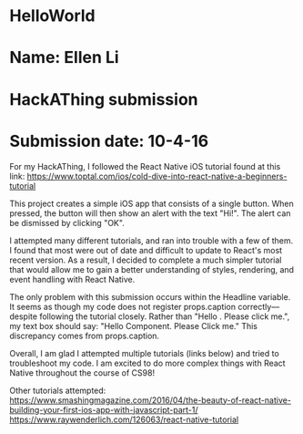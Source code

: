# HelloWorld

# Name: Ellen Li
# HackAThing submission
# Submission date: 10-4-16

For my HackAThing, I followed the React Native iOS tutorial found at this link: 
  https://www.toptal.com/ios/cold-dive-into-react-native-a-beginners-tutorial

This project creates a simple iOS app that consists of a single button. 
When pressed, the button will then show an alert with the text "Hi!". 
The alert can be dismissed by clicking "OK".

I attempted many different tutorials, and ran into trouble with a few of them. 
I found that most were out of date and difficult to update to React's most 
recent version. As a result, I decided to complete a much simpler tutorial that
would allow me to gain a better understanding of styles, rendering, and event handling
with React Native. 

The only problem with this submission occurs within the Headline variable. It seems
as though my code does not register props.caption correctly––despite following the
tutorial closely. Rather than "Hello . Please click me.", my text box should say:
"Hello Component. Please Click me." This discrepancy comes from props.caption. 

Overall, I am glad I attempted multiple tutorials (links below) and tried to 
troubleshoot my code. I am excited to do more complex things with React Native
throughout the course of CS98!

Other tutorials attempted:
  https://www.smashingmagazine.com/2016/04/the-beauty-of-react-native-building-your-first-ios-app-with-javascript-part-1/
  https://www.raywenderlich.com/126063/react-native-tutorial
